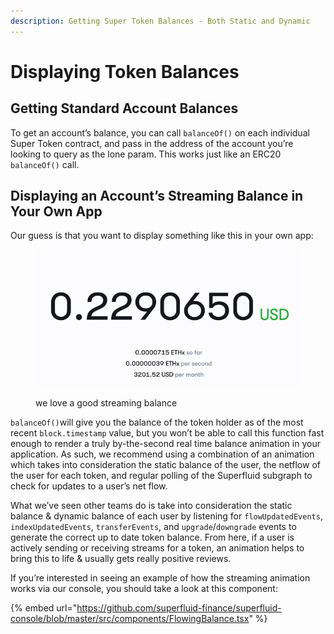 ```yaml
---
description: Getting Super Token Balances - Both Static and Dynamic
---
```


# Displaying Token Balances

## Getting Standard Account Balances

To get an account’s balance, you can call `balanceOf()` on each individual Super Token contract, and pass in the address of the account you’re looking to query as the lone param. This works just like an ERC20 `balanceOf()` call.

## Displaying an Account’s Streaming Balance in Your Own App

Our guess is that you want to display something like this in your own app:

<figure><img src="../../.gitbook/assets/ethxstream (1).gif" alt=""><figcaption><p>we love a good streaming balance</p></figcaption></figure>

`balanceOf()`will give you the balance of the token holder as of the most recent `block.timestamp` value, but you won’t be able to call this function fast enough to render a truly by-the-second real time balance animation in your application. As such, we recommend using a combination of an animation which takes into consideration the static balance of the user, the netflow of the user for each token, and regular polling of the Superfluid subgraph to check for updates to a user’s net flow.

What we’ve seen other teams do is take into consideration the static balance & dynamic balance of each user by listening for `flowUpdatedEvents`, `indexUpdatedEvents`, `transferEvents`, and `upgrade`/`downgrade` events to generate the correct up to date token balance. From here, if a user is actively sending or receiving streams for a token, an animation helps to bring this to life & usually gets really positive reviews.

If you’re interested in seeing an example of how the streaming animation works via our console, you should take a look at this component:

{% embed url="https://github.com/superfluid-finance/superfluid-console/blob/master/src/components/FlowingBalance.tsx" %}
